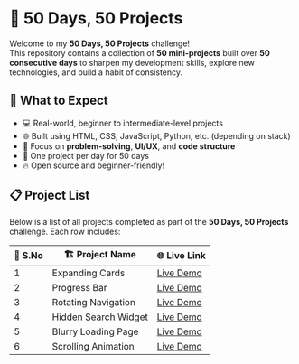 
# 🚀 50 Days, 50 Projects

Welcome to my **50 Days, 50 Projects** challenge!  
This repository contains a collection of **50 mini-projects** built over **50 consecutive days** to sharpen my development skills, explore new technologies, and build a habit of consistency.

## 📌 What to Expect
- 💻 Real-world, beginner to intermediate-level projects  
- 🌐 Built using HTML, CSS, JavaScript, Python, etc. (depending on stack)  
- 🧠 Focus on **problem-solving**, **UI/UX**, and **code structure**  
- 📅 One project per day for 50 days  
- 🔥 Open source and beginner-friendly!


## 📋 Project List

Below is a list of all projects completed as part of the **50 Days, 50 Projects** challenge. Each row includes:

| 🔢 S.No | 🏗️ Project Name         | 🌐 Live Link                                               |
|---------|--------------------------|------------------------------------------------------------|
| 1       | Expanding Cards          | [Live Demo](https://expandingcards-tau.vercel.app/)        |
| 2       | Progress Bar             | [Live Demo](https://progressbar-ashen.vercel.app/)         |
| 3       | Rotating Navigation      | [Live Demo](https://rotatingnavigation.vercel.app/)        |
| 4       | Hidden Search Widget     | [Live Demo](https://hiddensearch-theta.vercel.app/)        |
| 5       | Blurry Loading Page      | [Live Demo](https://blurryloadingpage-hazel.vercel.app/)   |
| 6       | Scrolling Animation      | [Live Demo](https://scrollanimation-six.vercel.app/)       |

